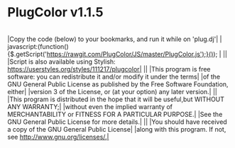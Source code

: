 PlugColor v1.1.5
================

||
|:----------------------------------------------------------------------------------------------:|

|Copy the code (below) to your bookmarks, and run it while on 'plug.dj'|
|  javascript:(function(){$.getScript('https://rawgit.com/PlugColor/JS/master/PlugColor.js');}());  |
||
|Script is also available using Stylish: https://userstyles.org/styles/111217/plugcolor|
||
|This program is free software: you can redistribute it and/or modify it under the terms|
|of the GNU General Public License as published by the Free Software Foundation, either|
|version 3 of the License, or (at your option) any later version.|
||
|This program is distributed in the hope that it will be useful,but WITHOUT ANY WARRANTY;|
|without even the implied warranty of MERCHANTABILITY or FITNESS FOR A PARTICULAR PURPOSE.|
|See the GNU General Public License for more details.|
||
|You should have received a copy of the GNU General Public License|
|along with this program. If not, see http://www.gnu.org/licenses/.|

